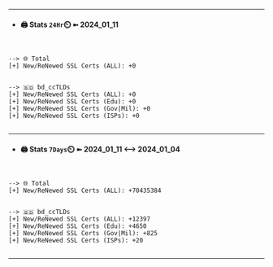 

---
- #### 🖨️ **Stats** `24Hr`⏲️ ➼ 2024_01_11
```console


--> 🌐 Total
[+] New/ReNewed SSL Certs (ALL): +0


--> 🇧🇩 bd_ccTLDs
[+] New/ReNewed SSL Certs (ALL): +0
[+] New/ReNewed SSL Certs (Edu): +0
[+] New/ReNewed SSL Certs (Gov|Mil): +0
[+] New/ReNewed SSL Certs (ISPs): +0


```

---
- #### 🖨️ **Stats** `7Days`⏲️ ➼ 2024_01_11 <--> 2024_01_04
```console


--> 🌐 Total
[+] New/ReNewed SSL Certs (ALL): +70435384


--> 🇧🇩 bd_ccTLDs
[+] New/ReNewed SSL Certs (ALL): +12397
[+] New/ReNewed SSL Certs (Edu): +4650
[+] New/ReNewed SSL Certs (Gov|Mil): +825
[+] New/ReNewed SSL Certs (ISPs): +20


```

---

